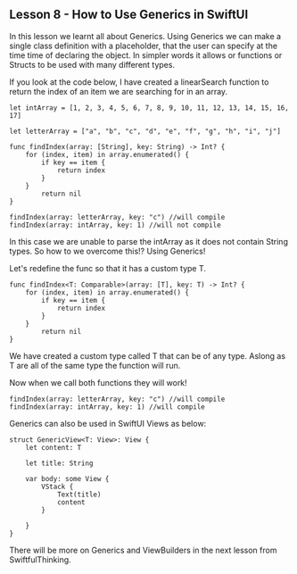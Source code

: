 ## Lesson 8 - How to Use Generics in SwiftUI

In this lesson we learnt all about Generics. Using Generics we can make a single class definition with a placeholder, that the user can specify at the time time of declaring the object. In simpler words it allows or functions or Structs to be used with many different types.

If you look at the code below, I have created a linearSearch function to return the index of an item we are searching for in an array.

```
let intArray = [1, 2, 3, 4, 5, 6, 7, 8, 9, 10, 11, 12, 13, 14, 15, 16, 17]

let letterArray = ["a", "b", "c", "d", "e", "f", "g", "h", "i", "j"]

func findIndex(array: [String], key: String) -> Int? {
    for (index, item) in array.enumerated() {
        if key == item {
            return index
        }
    }
        return nil
}

findIndex(array: letterArray, key: "c") //will compile
findIndex(array: intArray, key: 1) //will not compile
```

In this case we are unable to parse the intArray as it does not contain String types. So how to we overcome this!? Using Generics!

Let's redefine the func so that it has a custom type T.

```
func findIndex<T: Comparable>(array: [T], key: T) -> Int? {
    for (index, item) in array.enumerated() {
        if key == item {
            return index
        }
    }
        return nil
}
```

We have created a custom type called T that can be of any type. Aslong as T are all of the same type the function will run.

Now when we call both functions they will work!

```
findIndex(array: letterArray, key: "c") //will compile
findIndex(array: intArray, key: 1) //will compile
```

Generics can also be used in SwiftUI Views as below:

```
struct GenericView<T: View>: View {
    let content: T

    let title: String

    var body: some View {
        VStack {
            Text(title)
            content
        }

    }
}
```

There will be more on Generics and ViewBuilders in the next lesson from SwiftfulThinking.
